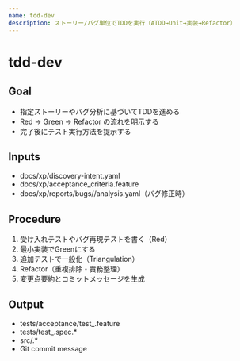 ```yaml
---
name: tdd-dev
description: ストーリー/バグ単位でTDDを実行（ATDD→Unit→実装→Refactor）
---
```

# tdd-dev

## Goal

- 指定ストーリーやバグ分析に基づいてTDDを進める
- Red → Green → Refactor の流れを明示する
- 完了後にテスト実行方法を提示する

## Inputs

- docs/xp/discovery-intent.yaml
- docs/xp/acceptance_criteria.feature
- docs/xp/reports/bugs/<id>/analysis.yaml（バグ修正時）

## Procedure

1. 受け入れテストやバグ再現テストを書く（Red）
2. 最小実装でGreenにする
3. 追加テストで一般化（Triangulation）
4. Refactor（重複排除・責務整理）
5. 変更点要約とコミットメッセージを生成

## Output

- tests/acceptance/test_<story>.feature
- tests/test_<story>.spec.*
- src/<story>.*
- Git commit message
